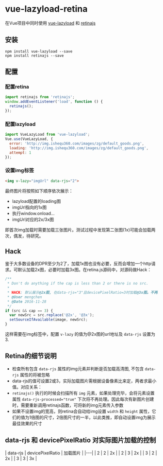 # vue-lazyload-retina

在Vue项目中同时使用 [vue-lazyload](https://github.com/hilongjw/vue-lazyload) 和 [retinajs](https://github.com/imulus/retinajs)

## 安装
```
npm install vue-lazyload --save
npm install retinajs --save
```

## 配置
### 配置retina
```javascript
import retinajs from 'retinajs';
window.addEventListener('load', function () {
  retinajs();
});
```

### 配置lazyload
```javascript
import VueLazyLoad from 'vue-lazyload';
Vue.use(VueLazyLoad, {
  error: 'http://img.ishequ360.com/images/zg/default_goods.png',
  loading: 'http://img.ishequ360.com/images/zg/default_goods.png',
  attempt: 1
});
```

### 设置img标签
```html
<img v-lazy="imgUrl" data-rjs="2">
```

最终图片将按照如下顺序依次展示：

- lazyload配置的loading图
- imgUrl指向的1x图
- 执行window.onload...
- imgUrl对应的2x/3x图

即首次img加载时需要加载三张图片。测试过程中发现第二张图(1x)可能会加载两次，偶发，待研究。

## Hack
鉴于大多数设备的DPR至少为2了，加载1x图也没有必要，反而会增加一个http请求。可默认加载2x图，必要时加载3x图。在retina.js源码中，对源码做Hack：
```javascript
/**
 * Don't do anything if the cap is less than 2 or there is no src.
 *
 * HACK: 默认展示@2x图, 在data-rjs="3"且devicePixelRatio=3时加载@3x图。不再展示1x图
 * @User mengchen
 * @Date 2016-11-28
 */
if (src && cap == 3) {
  var newSrc = src.replace('@2x', '@3x');
  setSourceIfAvailable(image, newSrc);
}
```

这样需要在img标签中，配置 `v-lazy` 的值为@2x图的url地址及 `data-rjs` 设置为3.

## Retina的细节说明
* 检查所有包含 `data-rjs` 属性的img元素并判断是否加载高清图, 不包含 `data-rjs` 属性的将被忽略
* data-rjs的值可设置2或3，实际加载图片需根据设备像素比来定，两者求最小值。对应关系：
* `retinajs()` 执行的时候会扫描所有 `img` 元素，如果处理完毕，会将元素设置属性 `data-rjs-processed="true"` 下次将不再处理。因此每次有新图片创建时，需要重新调用retinajs函数，可将新的img元素传入参数
* 如果不设置img的宽高，则retina会自动给img设置 `width` 和 `height` 属性，它们的值为1倍图的尺寸，2倍图尺寸的一半，以此类推，即自动设置img为展示最佳效果的尺寸

## data-rjs 和 devicePixelRatio 对实际图片加载的控制

| data-rjs | devicePixelRatio | 加载图片 |
|---|
| 2 | 2 | 2x |
| 2 | 3 | 2x |
| 3 | 2 | 2x |
| 3 | 3 | 3x |

